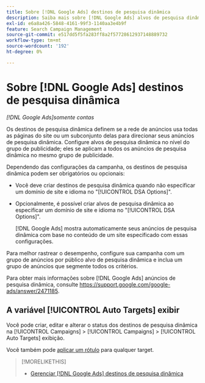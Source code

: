 ```yaml
---
title: Sobre [!DNL Google Ads] destinos de pesquisa dinâmica
description: Saiba mais sobre [!DNL Google Ads] alvos de pesquisa dinâmica.
exl-id: e6a8a426-5848-4161-99f3-1140aa3e4b9f
feature: Search Campaign Management
source-git-commit: e517dd5f5fa283ff8a2f57728612937148889732
workflow-type: tm+mt
source-wordcount: '192'
ht-degree: 0%

---
```


# Sobre [!DNL Google Ads] destinos de pesquisa dinâmica

*[!DNL Google Ads]somente contas*

Os destinos de pesquisa dinâmica definem se a rede de anúncios usa todas as páginas do site ou um subconjunto delas para direcionar seus anúncios de pesquisa dinâmica. Configure alvos de pesquisa dinâmica no nível do grupo de publicidade; eles se aplicam a todos os anúncios de pesquisa dinâmica no mesmo grupo de publicidade.

Dependendo das configurações da campanha, os destinos de pesquisa dinâmica podem ser obrigatórios ou opcionais:

* Você deve criar destinos de pesquisa dinâmica quando não especificar um domínio de site e idioma no &quot;[!UICONTROL DSA Options]&quot;.

* Opcionalmente, é possível criar alvos de pesquisa dinâmica ao especificar um domínio de site e idioma no &quot;[!UICONTROL DSA Options]&quot;.

  [!DNL Google Ads] mostra automaticamente seus anúncios de pesquisa dinâmica com base no conteúdo de um site especificado com essas configurações.

Para melhor rastrear o desempenho, configure sua campanha com um grupo de anúncios por público alvo de pesquisa dinâmica e inclua um grupo de anúncios que segmente todos os critérios.

Para obter mais informações sobre [!DNL Google Ads] anúncios de pesquisa dinâmica, consulte https://support.google.com/google-ads/answer/2471185.

## A variável [!UICONTROL Auto Targets] exibir

Você pode criar, editar e alterar o status dos destinos de pesquisa dinâmica na [!UICONTROL Campaigns] > [!UICONTROL Campaigns] > [!UICONTROL Auto Targets] exibição.

Você também pode [aplicar um rótulo](/help/search-social-commerce/campaign-management/label-classifications/classification-values-assign-campaign-management.md) para qualquer target.

>[!MORELIKETHIS]
>
>* [Gerenciar [!DNL Google Ads] destinos de pesquisa dinâmica](dynamic-search-target-manage.md)
